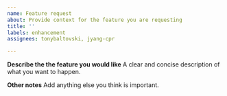 ```yaml
---
name: Feature request
about: Provide context for the feature you are requesting
title: ''
labels: enhancement
assignees: tonybaltovski, jyang-cpr

---
```


**Describe the the feature you would like**
A clear and concise description of what you want to happen.

**Other notes**
Add anything else you think is important.
